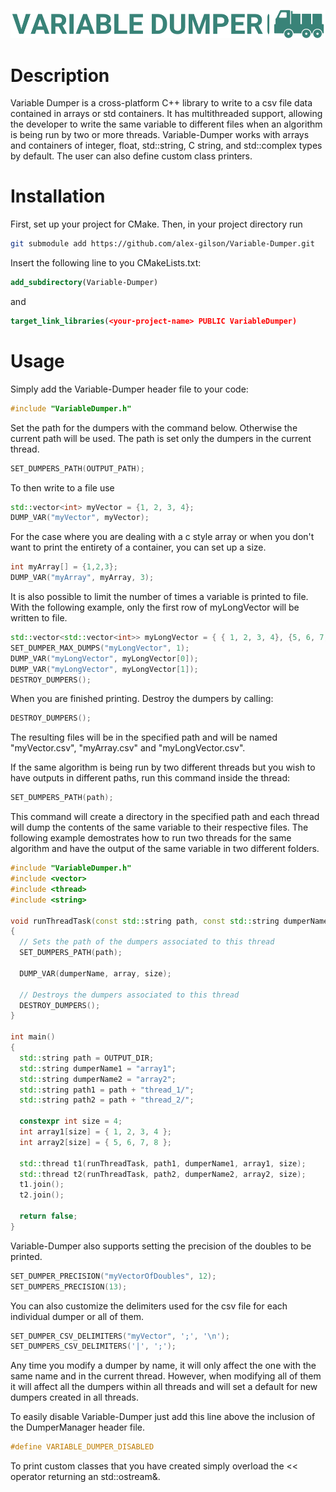 ![Variable Dumper logo](https://github.com/alex-gilson/Variable-Dumper/blob/main/variable_dumper_logo.png)

# Description

Variable Dumper is a cross-platform C++ library to write to a csv file data contained in arrays or std containers. It has multithreaded support, allowing the developer to write the same variable to different files when an algorithm is being run by two or more threads. Variable-Dumper works with arrays and containers of integer, float, std::string, C string, and std::complex types by default. The user can also define custom class printers.

# Installation

First, set up your project for CMake. Then, in your project directory run

```bash
git submodule add https://github.com/alex-gilson/Variable-Dumper.git
```

Insert the following line to you CMakeLists.txt:

```cmake
add_subdirectory(Variable-Dumper)
```

and

```cmake
target_link_libraries(<your-project-name> PUBLIC VariableDumper)
```

# Usage

Simply add the Variable-Dumper header file to your code:

```C++
#include "VariableDumper.h"
```

Set the path for the dumpers with the command below. Otherwise the current path will be used. The path is set only the dumpers in the current thread.

```C++
SET_DUMPERS_PATH(OUTPUT_PATH);
```

To then write to a file use

```C++
std::vector<int> myVector = {1, 2, 3, 4};
DUMP_VAR("myVector", myVector);
```

For the case where you are dealing with a c style array or when you don't want to print the entirety of a container, you can set up a size.

```C++
int myArray[] = {1,2,3};
DUMP_VAR("myArray", myArray, 3);
```

It is also possible to limit the number of times a variable is printed to file. With the following example, only the first row of myLongVector will be written to file.

```C++
std::vector<std::vector<int>> myLongVector = { { 1, 2, 3, 4}, {5, 6, 7, 8 } };
SET_DUMPER_MAX_DUMPS("myLongVector", 1);
DUMP_VAR("myLongVector", myLongVector[0]);
DUMP_VAR("myLongVector", myLongVector[1]);
DESTROY_DUMPERS();
```

When you are finished printing. Destroy the dumpers by calling:

```C++
DESTROY_DUMPERS();
```

The resulting files will be in the specified path and will be named "myVector.csv", "myArray.csv" and "myLongVector.csv".

If the same algorithm is being run by two different threads but you wish to have outputs in different paths, run this command inside the thread:

```C++
SET_DUMPERS_PATH(path);
```

This command will create a directory in the specified path and each thread will dump the contents of the same variable to their respective files. The following example demostrates how to run two threads for the same algorithm and have the output of the same variable in two different folders.

```C++
#include "VariableDumper.h"
#include <vector>
#include <thread>
#include <string>

void runThreadTask(const std::string path, const std::string dumperName, int array[], int size)
{
  // Sets the path of the dumpers associated to this thread
  SET_DUMPERS_PATH(path);
  
  DUMP_VAR(dumperName, array, size);

  // Destroys the dumpers associated to this thread
  DESTROY_DUMPERS();
}

int main()
{
  std::string path = OUTPUT_DIR;
  std::string dumperName1 = "array1";
  std::string dumperName2 = "array2";
  std::string path1 = path + "thread_1/";
  std::string path2 = path + "thread_2/";

  constexpr int size = 4;
  int array1[size] = { 1, 2, 3, 4 };
  int array2[size] = { 5, 6, 7, 8 };

  std::thread t1(runThreadTask, path1, dumperName1, array1, size);
  std::thread t2(runThreadTask, path2, dumperName2, array2, size);
  t1.join();
  t2.join();
  
  return false;
}
```

Variable-Dumper also supports setting the precision of the doubles to be printed.

```C++
SET_DUMPER_PRECISION("myVectorOfDoubles", 12);
SET_DUMPERS_PRECISION(13);
```

You can also customize the delimiters used for the csv file for each individual dumper or all of them.

```C++
SET_DUMPER_CSV_DELIMITERS("myVector", ';', '\n');
SET_DUMPERS_CSV_DELIMITERS('|', ';');
```

Any time you modify a dumper by name, it will only affect the one with the same name and in the current thread. However, when modifying all of them it will affect all the dumpers within all threads and will set a default for new dumpers created in all threads.


To easily disable Variable-Dumper just add this line above the inclusion of the DumperManager header file.

```C++
#define VARIABLE_DUMPER_DISABLED
```

To print custom classes that you have created simply overload the << operator returning an std::ostream&.
